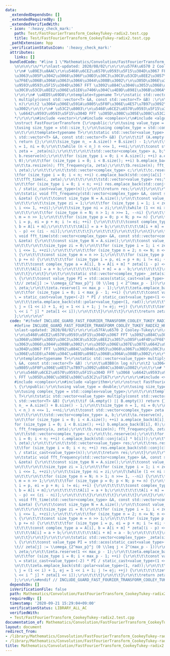```yaml
---
data:
  _extendedDependsOn: []
  _extendedRequiredBy: []
  _extendedVerifiedWith:
  - icon: ':heavy_check_mark:'
    path: Test/FastFourierTransform_CookeyTukey-radix2.test.cpp
    title: Test/FastFourierTransform_CookeyTukey-radix2.test.cpp
  _pathExtension: hpp
  _verificationStatusIcon: ':heavy_check_mark:'
  attributes:
    links: []
  bundledCode: "#line 1 \"Mathematics/Convolution/FastFourierTransform_CookeyTukey-radix2.hpp\"\
    \n\n\n\r\n/*\r\nlast-updated: 2020/08/02\r\n\r\n\u57FA\u6570 2 Cooley-Tukey\r\n\
    \r\n# \u89E3\u8AAC\r\n\u5468\u6CE2\u6570\u9593\u5F15\u304D\u3067 FFT \u3092\u884C\
    \u3063\u305F\u3042\u3068\u306F\u30D3\u30C3\u30C8\u53CD\u8EE2\u3057\u305F\u4F4D\
    \u7F6E\u306B\u306A\u3063\u3066\u3044\u308B\u3002\r\n\u305D\u306E\u307E\u307E\u6642\
    \u9593\u9593\u5F15\u304D\u3067 FFT \u3092\u884C\u3046\u3053\u3068\u3067\u30D3\u30C3\
    \u30C8\u53CD\u8EE2\u306E\u51E6\u7406\u304C\u4E0D\u8981\u306B\u306A\u308B\u3002\
    \r\n\r\n# \u4ED5\u69D8\r\ntemplate<typename T>\r\nstatic std::vector<value_type>\
    \ multiply(const std::vector<T> &A, const std::vector<T> &B) :\r\n\t\u03B8(n log\
    \ n)\r\n\t2 \u3064\u306E\u591A\u9805\u5F0F\u306E\u4E57\u7B97\u3092\u884C\u3046\
    \u3002\r\n\t\r\n# \u53C2\u8003\r\n\u5468\u6CE2\u6570\u9593\u5F15\u304D FFT \u3068\
    \ \u6642\u9593\u9593\u5F15\u304D FFT \u305D\u308C\u305E\u308C\u53C2\u7167\r\n\
    */\r\n\r\n#include <vector>\r\n#include <complex>\r\n#include <algorithm>\r\n\r\
    \nstruct FastFourierTransform {\r\npublic:\r\n\tusing value_type = double;\r\n\
    \tusing size_type = std::size_t;\r\n\tusing complex_type = std::complex<value_type>;\r\
    \n\t\r\n\ttemplate<typename T>\r\n\tstatic std::vector<value_type> multiply(const\
    \ std::vector<T> &A, const std::vector<T> &B) {\r\n\t\tif (A.empty() || B.empty())\
    \ return {};\r\n\t\tsize_type n_ = A.size() + B.size() - 1;\r\n\t\tsize_type n\
    \ = 1, ni = 0;\r\n\t\twhile (n < n_) n <<= 1, ++ni;\r\n\t\tconst std::vector<complex_type>\
    \ zeta = _zeta(ni);\r\n\t\t\r\n\t\tstd::vector<complex_type> a, b;\r\n\t\ta.reserve(n),\
    \ b.reserve(n);\r\n\t\tfor (size_type i = 0; i < A.size(); ++i) a.emplace_back(A[i],\
    \ 0);\r\n\t\tfor (size_type i = 0; i < B.size(); ++i) b.emplace_back(B[i], 0);\r\
    \n\t\ta.resize(n); fft_frequency(a, zeta);\r\n\t\tb.resize(n); fft_frequency(b,\
    \ zeta);\r\n\t\t\r\n\t\tstd::vector<complex_type> c;\r\n\t\tc.reserve(n);\r\n\t\
    \tfor (size_type i = 0; i < n; ++i) c.emplace_back(std::conj(a[i] * b[i]));\r\n\
    \t\tfft_time(c, zeta);\r\n\t\t\r\n\t\tstd::vector<value_type> res;\r\n\t\tres.reserve(n);\r\
    \n\t\tfor (size_type i = 0; i < n; ++i) res.emplace_back(std::conj(c[i]).real()\
    \ / static_cast<value_type>(n));\r\n\t\treturn res;\r\n\t}\r\n\t\r\nprivate:\r\
    \n\tstatic void fft_frequency(std::vector<complex_type> &A, const std::vector<complex_type>\
    \ &zeta) {\r\n\t\tconst size_type N = A.size();\r\n\t\tconst value_type PI = std::acos(static_cast<value_type>(-1));\r\
    \n\t\t\r\n\t\tsize_type zi = 1;\r\n\t\tfor (size_type i = 1; i < zeta.size();\
    \ i <<= 1, ++zi);\r\n\t\tsize_type ni = zi;\r\n\t\twhile (1 << ni > N) --ni;\r\
    \n\t\t\r\n\t\tfor (size_type n = N; n > 1; n >>= 1, --ni) {\r\n\t\t\tconst size_type\
    \ m = n >> 1;\r\n\t\t\tfor (size_type p = 0; p < N; p += n) {\r\n\t\t\t\tfor (size_type\
    \ i = p, ei = p + m; i != ei; ++i) {\r\n\t\t\t\t\tconst complex_type a = A[i],\
    \ b = A[i + m];\r\n\t\t\t\t\tA[i] = a + b;\r\n\t\t\t\t\tA[i + m] = (a - b) * zeta[(i\
    \ - p) << (zi - ni)];\r\n\t\t\t\t}\r\n\t\t\t}\r\n\t\t}\r\n\t}\r\n\t\r\n\tstatic\
    \ void fft_time(std::vector<complex_type> &A, const std::vector<complex_type>\
    \ &zeta) {\r\n\t\tconst size_type N = A.size();\r\n\t\tconst value_type PI = std::acos(static_cast<value_type>(-1));\r\
    \n\t\t\r\n\t\tsize_type zi = 0;\r\n\t\tfor (size_type i = 1; i < zeta.size();\
    \ i <<= 1, ++zi);\r\n\t\t\r\n\t\tfor (size_type n = 2; n <= N; n <<= 1, --zi)\
    \ {\r\n\t\t\tconst size_type m = n >> 1;\r\n\t\t\tfor (size_type p = 0; p < N;\
    \ p += n) {\r\n\t\t\t\tfor (size_type i = p, ei = p + m; i != ei; ++i) {\r\n\t\
    \t\t\t\tconst complex_type a = A[i], b = A[i + m] * zeta[(i - p) << zi];\r\n\t\
    \t\t\t\tA[i] = a + b;\r\n\t\t\t\t\tA[i + m] = a - b;\r\n\t\t\t\t}\r\n\t\t\t}\r\
    \n\t\t}\r\n\t}\r\n\t\r\n\tstatic std::vector<complex_type> _zeta(size_type max_p)\
    \ {\r\n\t\tconst value_type PI = std::acos(static_cast<value_type>(-1));\r\n\t\
    \t// zeta[j] := \\omega_{2^max_p}^j (0 \\leq j < 2^(max_p - 1))\r\n\t\tstd::vector<complex_type>\
    \ zeta;\r\n\t\tzeta.reserve(1 << max_p - 1);\r\n\t\tzeta.emplace_back(1, 0);\r\
    \n\t\tfor (size_type i = 0; i < max_p - 1; ++i) {\r\n\t\t\tconst value_type rad\
    \ = static_cast<value_type>(-2) * PI / static_cast<value_type>(1 << max_p - i);\r\
    \n\t\t\tzeta.emplace_back(std::polar<value_type>(1, rad));\r\n\t\t\tfor (size_type\
    \ j = (1 << i) + 1, ej = 1 << i + 1; j != ej; ++j) {\r\n\t\t\t\tzeta.emplace_back(zeta[1\
    \ << i ^ j] * zeta[1 << i]);\r\n\t\t\t}\r\n\t\t}\r\n\t\treturn zeta;\r\n\t}\r\n\
    };\r\n\r\n\n"
  code: "#ifndef INCLUDE_GUARD_FAST_FOURIER_TRANSFORM_COOLEY_TUKEY_RADIX2_HPP\r\n\
    #define INCLUDE_GUARD_FAST_FOURIER_TRANSFORM_COOLEY_TUKEY_RADIX2_HPP\r\n\r\n/*\r\
    \nlast-updated: 2020/08/02\r\n\r\n\u57FA\u6570 2 Cooley-Tukey\r\n\r\n# \u89E3\u8AAC\
    \r\n\u5468\u6CE2\u6570\u9593\u5F15\u304D\u3067 FFT \u3092\u884C\u3063\u305F\u3042\
    \u3068\u306F\u30D3\u30C3\u30C8\u53CD\u8EE2\u3057\u305F\u4F4D\u7F6E\u306B\u306A\
    \u3063\u3066\u3044\u308B\u3002\r\n\u305D\u306E\u307E\u307E\u6642\u9593\u9593\u5F15\
    \u304D\u3067 FFT \u3092\u884C\u3046\u3053\u3068\u3067\u30D3\u30C3\u30C8\u53CD\u8EE2\
    \u306E\u51E6\u7406\u304C\u4E0D\u8981\u306B\u306A\u308B\u3002\r\n\r\n# \u4ED5\u69D8\
    \r\ntemplate<typename T>\r\nstatic std::vector<value_type> multiply(const std::vector<T>\
    \ &A, const std::vector<T> &B) :\r\n\t\u03B8(n log n)\r\n\t2 \u3064\u306E\u591A\
    \u9805\u5F0F\u306E\u4E57\u7B97\u3092\u884C\u3046\u3002\r\n\t\r\n# \u53C2\u8003\
    \r\n\u5468\u6CE2\u6570\u9593\u5F15\u304D FFT \u3068 \u6642\u9593\u9593\u5F15\u304D\
    \ FFT \u305D\u308C\u305E\u308C\u53C2\u7167\r\n*/\r\n\r\n#include <vector>\r\n\
    #include <complex>\r\n#include <algorithm>\r\n\r\nstruct FastFourierTransform\
    \ {\r\npublic:\r\n\tusing value_type = double;\r\n\tusing size_type = std::size_t;\r\
    \n\tusing complex_type = std::complex<value_type>;\r\n\t\r\n\ttemplate<typename\
    \ T>\r\n\tstatic std::vector<value_type> multiply(const std::vector<T> &A, const\
    \ std::vector<T> &B) {\r\n\t\tif (A.empty() || B.empty()) return {};\r\n\t\tsize_type\
    \ n_ = A.size() + B.size() - 1;\r\n\t\tsize_type n = 1, ni = 0;\r\n\t\twhile (n\
    \ < n_) n <<= 1, ++ni;\r\n\t\tconst std::vector<complex_type> zeta = _zeta(ni);\r\
    \n\t\t\r\n\t\tstd::vector<complex_type> a, b;\r\n\t\ta.reserve(n), b.reserve(n);\r\
    \n\t\tfor (size_type i = 0; i < A.size(); ++i) a.emplace_back(A[i], 0);\r\n\t\t\
    for (size_type i = 0; i < B.size(); ++i) b.emplace_back(B[i], 0);\r\n\t\ta.resize(n);\
    \ fft_frequency(a, zeta);\r\n\t\tb.resize(n); fft_frequency(b, zeta);\r\n\t\t\r\
    \n\t\tstd::vector<complex_type> c;\r\n\t\tc.reserve(n);\r\n\t\tfor (size_type\
    \ i = 0; i < n; ++i) c.emplace_back(std::conj(a[i] * b[i]));\r\n\t\tfft_time(c,\
    \ zeta);\r\n\t\t\r\n\t\tstd::vector<value_type> res;\r\n\t\tres.reserve(n);\r\n\
    \t\tfor (size_type i = 0; i < n; ++i) res.emplace_back(std::conj(c[i]).real()\
    \ / static_cast<value_type>(n));\r\n\t\treturn res;\r\n\t}\r\n\t\r\nprivate:\r\
    \n\tstatic void fft_frequency(std::vector<complex_type> &A, const std::vector<complex_type>\
    \ &zeta) {\r\n\t\tconst size_type N = A.size();\r\n\t\tconst value_type PI = std::acos(static_cast<value_type>(-1));\r\
    \n\t\t\r\n\t\tsize_type zi = 1;\r\n\t\tfor (size_type i = 1; i < zeta.size();\
    \ i <<= 1, ++zi);\r\n\t\tsize_type ni = zi;\r\n\t\twhile (1 << ni > N) --ni;\r\
    \n\t\t\r\n\t\tfor (size_type n = N; n > 1; n >>= 1, --ni) {\r\n\t\t\tconst size_type\
    \ m = n >> 1;\r\n\t\t\tfor (size_type p = 0; p < N; p += n) {\r\n\t\t\t\tfor (size_type\
    \ i = p, ei = p + m; i != ei; ++i) {\r\n\t\t\t\t\tconst complex_type a = A[i],\
    \ b = A[i + m];\r\n\t\t\t\t\tA[i] = a + b;\r\n\t\t\t\t\tA[i + m] = (a - b) * zeta[(i\
    \ - p) << (zi - ni)];\r\n\t\t\t\t}\r\n\t\t\t}\r\n\t\t}\r\n\t}\r\n\t\r\n\tstatic\
    \ void fft_time(std::vector<complex_type> &A, const std::vector<complex_type>\
    \ &zeta) {\r\n\t\tconst size_type N = A.size();\r\n\t\tconst value_type PI = std::acos(static_cast<value_type>(-1));\r\
    \n\t\t\r\n\t\tsize_type zi = 0;\r\n\t\tfor (size_type i = 1; i < zeta.size();\
    \ i <<= 1, ++zi);\r\n\t\t\r\n\t\tfor (size_type n = 2; n <= N; n <<= 1, --zi)\
    \ {\r\n\t\t\tconst size_type m = n >> 1;\r\n\t\t\tfor (size_type p = 0; p < N;\
    \ p += n) {\r\n\t\t\t\tfor (size_type i = p, ei = p + m; i != ei; ++i) {\r\n\t\
    \t\t\t\tconst complex_type a = A[i], b = A[i + m] * zeta[(i - p) << zi];\r\n\t\
    \t\t\t\tA[i] = a + b;\r\n\t\t\t\t\tA[i + m] = a - b;\r\n\t\t\t\t}\r\n\t\t\t}\r\
    \n\t\t}\r\n\t}\r\n\t\r\n\tstatic std::vector<complex_type> _zeta(size_type max_p)\
    \ {\r\n\t\tconst value_type PI = std::acos(static_cast<value_type>(-1));\r\n\t\
    \t// zeta[j] := \\omega_{2^max_p}^j (0 \\leq j < 2^(max_p - 1))\r\n\t\tstd::vector<complex_type>\
    \ zeta;\r\n\t\tzeta.reserve(1 << max_p - 1);\r\n\t\tzeta.emplace_back(1, 0);\r\
    \n\t\tfor (size_type i = 0; i < max_p - 1; ++i) {\r\n\t\t\tconst value_type rad\
    \ = static_cast<value_type>(-2) * PI / static_cast<value_type>(1 << max_p - i);\r\
    \n\t\t\tzeta.emplace_back(std::polar<value_type>(1, rad));\r\n\t\t\tfor (size_type\
    \ j = (1 << i) + 1, ej = 1 << i + 1; j != ej; ++j) {\r\n\t\t\t\tzeta.emplace_back(zeta[1\
    \ << i ^ j] * zeta[1 << i]);\r\n\t\t\t}\r\n\t\t}\r\n\t\treturn zeta;\r\n\t}\r\n\
    };\r\n\r\n#endif // INCLUDE_GUARD_FAST_FOURIER_TRANSFORM_COOLEY_TUKEY_RADIX2_HP"
  dependsOn: []
  isVerificationFile: false
  path: Mathematics/Convolution/FastFourierTransform_CookeyTukey-radix2.hpp
  requiredBy: []
  timestamp: '2020-09-21 15:29:04+09:00'
  verificationStatus: LIBRARY_ALL_AC
  verifiedWith:
  - Test/FastFourierTransform_CookeyTukey-radix2.test.cpp
documentation_of: Mathematics/Convolution/FastFourierTransform_CookeyTukey-radix2.hpp
layout: document
redirect_from:
- /library/Mathematics/Convolution/FastFourierTransform_CookeyTukey-radix2.hpp
- /library/Mathematics/Convolution/FastFourierTransform_CookeyTukey-radix2.hpp.html
title: Mathematics/Convolution/FastFourierTransform_CookeyTukey-radix2.hpp
---
```


